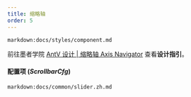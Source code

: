 ```yaml
---
title: 缩略轴
order: 5
---
```


`markdown:docs/styles/component.md`

前往墨者学院 [AntV 设计 | 缩略轴 Axis Navigator](https://www.yuque.com/mo-college/vis-design/gs5ow9) 查看**设计指引**。 

#### 配置项 (_ScrollbarCfg_)

`markdown:docs/common/slider.zh.md`
